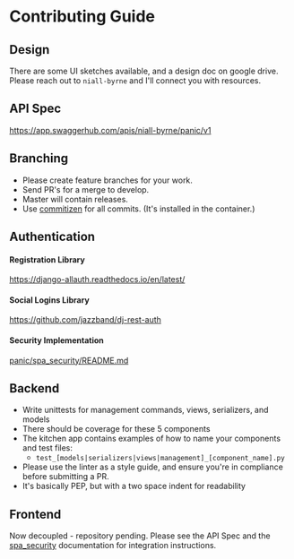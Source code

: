 # Contributing Guide

## Design

There are some UI sketches available, and a design doc on google drive.
Please reach out to `niall-byrne` and I'll connect you with resources.

## API Spec

https://app.swaggerhub.com/apis/niall-byrne/panic/v1

## Branching

- Please create feature branches for your work.
- Send PR's for a merge to develop.
- Master will contain releases.
- Use [commitizen](https://github.com/commitizen/cz-cli) for all commits. (It's installed in the container.)

## Authentication

#### Registration Library
https://django-allauth.readthedocs.io/en/latest/

#### Social Logins Library
https://github.com/jazzband/dj-rest-auth

#### Security Implementation

[panic/spa_security/README.md](panic/spa_security/README.md)

## Backend

- Write unittests for management commands, views, serializers, and models
- There should be coverage for these 5 components
- The kitchen app contains examples of how to name your components and test files:
    - `test_[models|serializers|views|management]_[component_name].py`
- Please use the linter as a style guide, and ensure you're in compliance before submitting a PR.
- It's basically PEP, but with a two space indent for readability

## Frontend

Now decoupled - repository pending.
Please see the API Spec and the [spa_security]((panic/spa_security/README.md)) documentation for integration instructions.
